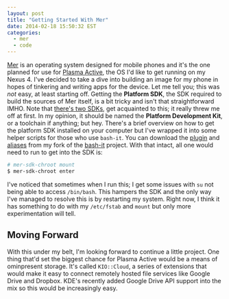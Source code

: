 ```yaml
---
layout: post
title: "Getting Started With Mer"
date: 2014-02-18 15:50:32 EST
categories:
  - mer
  - code
---
```


[Mer][mer] is an operating system designed for mobile phones and it's the one
planned for use for [Plasma Active][plasma_active], the OS I'd like to get
running on my Nexus 4. I've decided to take a dive into building an image for
my phone in hopes of tinkering and writing apps for the device. Let me tell
you; this was *not* easy, at least starting off. Getting the **Platform SDK**,
the SDK required to build the sources of Mer itself, is a bit tricky and isn't
that straightforward IMHO. Note that [there's two SDKs][mer_sdks], get
acquainted to this; it really threw me off at first. In my opinion, it should
be named the **Platform Development Kit**, or a toolchain if anything; but
hey. There's a brief overview on how to get the platform SDK installed on your
computer but I've wrapped it into some helper scripts for those who use
`bash-it`. You can download the [plugin][mer_install_plugin] and
[aliases][mer_install_alias] from my fork of the [bash-it][bash_it] project.
With that intact, all one would need to run to get into the SDK is:

```bash
# mer-sdk-chroot mount
$ mer-sdk-chroot enter
```

I've noticed that sometimes when I run this; I get some issues with `su` not
being able to access `/bin/bash`. This hampers the SDK and the only way I've
managed to resolve this is by restarting my system. Right now, I think it has
something to do with my `/etc/fstab` and `mount` but only more experimentation
will tell.

## Moving Forward

With this under my belt, I'm looking forward to continue a little project. One
thing that'd set the biggest chance for Plasma Active would be a means of
ominpresent storage. It's called `KIO::Cloud`, a series of extensions that
would make it easy to connect remotely hosted file services like Google Drive
and Dropbox. KDE's recently added Google Drive API support into the mix so
this would be increasingly easy.

[mer]: http://merproject.org/
[plasma_active]: http://plasma-active.org/
[pdk]: https://wiki.merproject.org/wiki/Platform_SDK#Using_the_platform_SDK
[bash_it]: https://github.com/revans/bash-it
[mer_sdks]: https://wiki.merproject.org/wiki/Platform_SDK#Mer_platform_SDK
[mer_install_plugin]: http://url.jalcine.me/1cnipOn
[mer_install_alias]: http://url.jalcine.me/1kTjAdp
